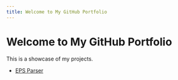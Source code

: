 ```yaml
---
title: Welcome to My GitHub Portfolio
---
```


# Welcome to My GitHub Portfolio
This is a showcase of my projects.

- [EPS Parser](https://github.com/librandon123/epsParser)

